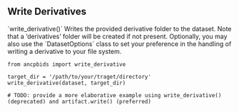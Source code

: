 ## Write Derivatives
´write_derivative()´ Writes the provided derivative folder to the dataset. Note that a ‘derivatives’ folder will be created if not present. Optionally, you may also use the ´DatasetOptions´ class to set your preference in the handling of writing a derivative to your file system.

    from ancpbids import write_derivative
    
    target_dir = '/path/to/your/traget/directory'
    write_derivative(dataset, target_dir)

    # TODO: provide a more elaborative example using write_derivative() (deprecated) and artifact.write() (preferred)
